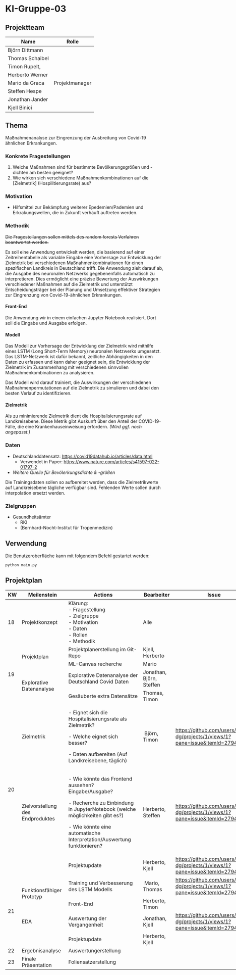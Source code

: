 # KI-Gruppe-03

## Projektteam

| Name            | Rolle          |
|-----------------|----------------|
| Björn Dittmann  |                |
| Thomas Schaibel |                |
| Timon Rupelt,   |                |
| Herberto Werner |                |
| Mario da Graca  | Projektmanager |
| Steffen Hespe   |                |
| Jonathan Jander |                |
| Kjell Binici    |                |

## Thema

Maßnahmenanalyse zur Eingrenzung der Ausbreitung von Covid-19 ähnlichen Erkrankungen.

### Konkrete Fragestellungen

1. Welche Maßnahmen sind für bestimmte Bevölkerungsgrößen und -dichten am besten geeignet?
2. Wie wirken sich verschiedene Maßnahmenkombinationen auf die [Zielmetrik] (Hospilitierungsrate) aus?

### Motivation

- Hilfsmittel zur Bekämpfung weiterer Epedemien/Pademien und Erkrakungswellen, die in Zukunft verhäuft auftreten werden.

### Methodik

~~Die Fragestellungen sollen mittels des random forests Verfahren beantwortet werden.~~

Es soll eine Anwendung entwickelt werden, die basierend auf einer Zeitreihentabelle als variable Eingabe eine Vorhersage
zur Entwicklung der Zielmetrik bei verschiedenen Maßnahmenkombinationen für einen spezifischen Landkreis in Deutschland
trifft. Die Anwendung zielt darauf ab, die Ausgabe des neuronalen Netzwerks gegebenenfalls automatisch zu
interpretieren. Dies ermöglicht eine präzise Bewertung der Auswirkungen verschiedener Maßnahmen auf die Zielmetrik und
unterstützt Entscheidungsträger bei der Planung und Umsetzung effektiver Strategien zur Eingrenzung von
Covid-19-ähnlichen Erkrankungen.

#### Front-End

Die Anwendung wir in einem einfachen Jupyter Notebook realisiert. Dort soll die Eingabe und Ausgabe erfolgen.

#### Modell

Das Modell zur Vorhersage der Entwicklung der Zielmetrik wird mithilfe eines LSTM (Long Short-Term Memory) neuronalen
Netzwerks umgesetzt. Das LSTM-Netzwerk ist dafür bekannt, zeitliche Abhängigkeiten in den Daten zu erfassen und kann
daher geeignet sein, die Entwicklung der Zielmetrik im Zusammenhang mit verschiedenen sinnvollen Maßnahmenkombinationen
zu analysieren.

Das Modell wird darauf trainiert, die Auswirkungen der verschiedenen Maßnahmenpermutationen auf die Zielmetrik zu
simulieren und dabei den besten Verlauf zu identifizieren.

#### Zielmetrik

Als zu minimierende Zielmetrik dient die Hospitalisierungsrate auf Landkreisebene.
Diese Metrik gibt Auskunft über den Anteil der COVID-19-Fälle, die eine Krankenhauseinweisung erfordern.
_(Wird ggf. noch angepasst.)_

### Daten

- Deutschlanddatensatz: https://covid19datahub.io/articles/data.html
    - Verwendet in Paper: https://www.nature.com/articles/s41597-022-01797-2
- _Weitere Quelle für Bevölerkungsdichte & -größen_

Die Trainingsdaten sollen so aufbereitet werden, dass die Zielmetrikwerte auf Landkreisebene tägliche verfügbar sind.
Fehlenden Werte sollen durch interpolation ersetzt werden.

### Zielgruppen

- Gesundheitsämter
    - RKI
    - (Bernhard-Nocht-Institut für Tropenmedizin)

## Verwendung

Die Benutzeroberfläche kann mit folgendem Befehl gestartet werden:

```
python main.py
```

## Projektplan

<table class="tg" style="width: 793px;">
<thead>
<tr style="height: 23px;">
<th class="tg-66je" style="height: 23px; width: 30.828125px;">KW</th>
<th class="tg-66je" style="height: 23px; width: 182.171875px;">Meilenstein</th>
<th class="tg-66je" style="height: 23px; width: 428px;">Actions</th>
<th class="tg-66je" style="height: 23px; width: 134px;">Bearbeiter</th>
<th class="tg-66je" style="height: 23px; width: 14px;">Issue</th>
</tr>
</thead>
<tbody>
<tr style="height: 143px;">
<td class="tg-0pky" style="height: 143px; width: 30.828125px;">18</td>
<td class="tg-0pky" style="height: 143px; width: 182.171875px;">Projektkonzept</td>
<td class="tg-0pky" style="height: 143px; width: 428px;">Kl&auml;rung:<br />- Fragestellung<br />- Zielgruppe<br />- Motivation<br />- Daten<br />- Rollen<br />- Methodik</td>
<td class="tg-0pky" style="height: 143px; width: 134px;">Alle</td>
<td class="tg-0pky" style="height: 143px; width: 14px;">&nbsp;</td>
</tr>
<tr style="height: 23px;">
<td class="tg-0pky" style="height: 112px; width: 30.828125px;" rowspan="4">19</td>
<td class="tg-de2y" style="height: 46px; width: 182.171875px;" rowspan="2">Projektplan</td>
<td class="tg-de2y" style="height: 23px; width: 428px;">Projektplanerstellung im Git-Repo</td>
<td class="tg-de2y" style="height: 23px; width: 134px;">Kjell, Herberto</td>
<td class="tg-de2y" style="height: 23px; width: 14px;">&nbsp;</td>
</tr>
<tr style="height: 23px;">
<td class="tg-de2y" style="height: 23px; width: 428px;"><span style="font-weight: 400; font-style: normal; text-decoration: none;">ML-Canvas recherche</span></td>
<td class="tg-de2y" style="height: 23px; width: 134px;">Mario</td>
<td class="tg-de2y" style="height: 23px; width: 14px;">&nbsp;</td>
</tr>
<tr style="height: 43px;">
<td class="tg-de2y" style="height: 66px; width: 182.171875px;" rowspan="2">Explorative Datenanalyse</td>
<td class="tg-de2y" style="height: 43px; width: 428px;">Explorative Datenanalyse der Deutschland Covid Daten</td>
<td class="tg-de2y" style="height: 43px; width: 134px;">Jonathan, Bj&ouml;rn, Steffen</td>
<td class="tg-de2y" style="height: 43px; width: 14px;">&nbsp;</td>
</tr>
<tr style="height: 23px;">
<td class="tg-de2y" style="height: 23px; width: 428px;">Ges&auml;uberte extra Datens&auml;tze</td>
<td class="tg-de2y" style="height: 23px; width: 134px;">Thomas, Timon</td>
<td class="tg-de2y" style="height: 23px; width: 14px;">&nbsp;</td>
</tr>
<tr style="height: 23px;">
<td class="tg-0pky" style="height: 69px; width: 30.828125px;" rowspan="3">20</td>
<td class="tg-de2y" style="height: 23px; width: 182.171875px;">Zielmetrik</td>
<td class="tg-de2y" style="height: 23px; width: 428px;">
<p>- Eignet sich die Hospitalisierungsrate als Zielmetrik?</p>
<p>- Welche eignet sich besser?</p>
<p>- Daten aufbereiten (Auf Landkreisebene, t&auml;glich)&nbsp;</p>
</td>
<td class="tg-de2y" style="height: 23px; width: 134px;">&nbsp;Bj&ouml;rn, Timon</td>
<td class="tg-de2y" style="height: 23px; width: 14px;"><a href="https://github.com/users/mario-dg/projects/1/views/1?pane=issue&amp;itemId=27942255">https://github.com/users/mario-dg/projects/1/views/1?pane=issue&amp;itemId=27942255</a>&nbsp;</td>
</tr>
<tr style="height: 23px;">
<td class="tg-de2y" style="height: 23px; width: 182.171875px;">Zielvorstellung des Endproduktes</td>
<td class="tg-de2y" style="height: 23px; width: 428px;">
<p>- Wie k&ouml;nnte&nbsp;das Frontend aussehen? Eingabe/Ausgabe?</p>
<p>- Recherche zu Einbindung in JupyterNotebook (welche m&ouml;glichkeiten gibt es?)</p>
<p>- Wie k&ouml;nnte eine automatische Interpretation/Auswertung funktionieren?</p>
</td>
<td class="tg-de2y" style="height: 23px; width: 134px;">Herberto, Steffen&nbsp;</td>
<td class="tg-de2y" style="height: 23px; width: 14px;"><a href="https://github.com/users/mario-dg/projects/1/views/1?pane=issue&amp;itemId=27941797">https://github.com/users/mario-dg/projects/1/views/1?pane=issue&amp;itemId=27941797</a>&nbsp;</td>
</tr>
<tr style="height: 23px;">
<td class="tg-de2y" style="height: 23px; width: 182.171875px;">&nbsp;</td>
<td class="tg-de2y" style="height: 23px; width: 428px;">
<p>Projektupdate</p>
</td>
<td class="tg-de2y" style="height: 23px; width: 134px;">Herberto, Kjell</td>
<td class="tg-de2y" style="height: 23px; width: 14px;"><a href="https://github.com/users/mario-dg/projects/1/views/1?pane=issue&amp;itemId=27942794">https://github.com/users/mario-dg/projects/1/views/1?pane=issue&amp;itemId=27942794</a>&nbsp;</td>
</tr>
<tr style="height: 43px;">
<td class="tg-0lax" style="height: 172.5px; width: 30.828125px;" rowspan="4">21</td>
<td class="tg-de2y" style="height: 86.5px; width: 182.171875px;" rowspan="2">Funktionsf&auml;higer Prototyp</td>
<td class="tg-de2y" style="height: 43px; width: 428px;">Training und Verbesserung des&nbsp;LSTM Modells</td>
<td class="tg-de2y" style="height: 43px; width: 134px;">&nbsp;Mario, Thomas</td>
<td class="tg-de2y" style="height: 43px; width: 14px;"><a href="https://github.com/users/mario-dg/projects/1/views/1?pane=issue&amp;itemId=27941964">https://github.com/users/mario-dg/projects/1/views/1?pane=issue&amp;itemId=27941964</a>&nbsp;</td>
</tr>
<tr style="height: 43.5px;">
<td class="tg-de2y" style="height: 43.5px; width: 428px;">Front-End</td>
<td class="tg-de2y" style="height: 43.5px; width: 134px;">Herberto, Timon</td>
<td class="tg-de2y" style="height: 43.5px; width: 14px;">&nbsp;</td>
</tr>
<tr style="height: 43px;">
<td class="tg-de2y" style="height: 43px; width: 182.171875px;">EDA</td>
<td class="tg-de2y" style="height: 43px; width: 428px;">Auswertung der Vergangenheit</td>
<td class="tg-de2y" style="height: 43px; width: 134px;">Jonathan, Kjell</td>
<td class="tg-de2y" style="height: 43px; width: 14px;"><a href="https://github.com/users/mario-dg/projects/1/views/1?pane=issue&amp;itemId=27942676">https://github.com/users/mario-dg/projects/1/views/1?pane=issue&amp;itemId=27942676</a></td>
</tr>
<tr style="height: 43px;">
<td class="tg-de2y" style="height: 43px; width: 182.171875px;">&nbsp;</td>
<td class="tg-de2y" style="height: 43px; width: 428px;">Projektupdate</td>
<td class="tg-de2y" style="height: 43px; width: 134px;">Herberto, Kjell</td>
<td class="tg-de2y" style="height: 43px; width: 14px;">&nbsp;</td>
</tr>
<tr style="height: 23px;">
<td class="tg-0lax" style="height: 23px; width: 30.828125px;">22</td>
<td class="tg-de2y" style="height: 23px; width: 182.171875px;">Ergebnisanalyse</td>
<td class="tg-de2y" style="height: 23px; width: 428px;">Auswertungerstellung</td>
<td class="tg-de2y" style="height: 23px; width: 134px;">&nbsp;</td>
<td class="tg-de2y" style="height: 23px; width: 14px;">&nbsp;</td>
</tr>
<tr style="height: 23px;">
<td class="tg-0lax" style="height: 23px; width: 30.828125px;">23</td>
<td class="tg-de2y" style="height: 23px; width: 182.171875px;">Finale Pr&auml;sentation</td>
<td class="tg-de2y" style="height: 23px; width: 428px;">Foliensatzerstellung</td>
<td class="tg-de2y" style="height: 23px; width: 134px;">&nbsp;</td>
<td class="tg-de2y" style="height: 23px; width: 14px;">&nbsp;</td>
</tr>
</tbody>
</table>
